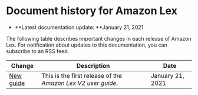 # Document history for Amazon Lex<a name="doc-history"></a>
+ **Latest documentation update: **January 21, 2021

The following table describes important changes in each release of Amazon Lex\. For notification about updates to this documentation, you can subscribe to an RSS feed\.

| Change | Description | Date | 
| --- |--- |--- |
| [New guide](#doc-history) | This is the first release of the *Amazon Lex V2 user guide*\. | January 21, 2021 | 